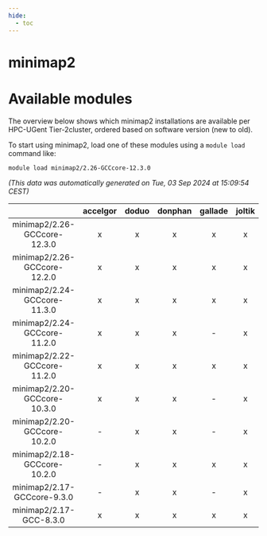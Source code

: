 ```yaml
---
hide:
  - toc
---
```


minimap2
========

# Available modules


The overview below shows which minimap2 installations are available per HPC-UGent Tier-2cluster, ordered based on software version (new to old).

To start using minimap2, load one of these modules using a `module load` command like:

```shell
module load minimap2/2.26-GCCcore-12.3.0
```

*(This data was automatically generated on Tue, 03 Sep 2024 at 15:09:54 CEST)*  

| |accelgor|doduo|donphan|gallade|joltik|shinx|skitty|
| :---: | :---: | :---: | :---: | :---: | :---: | :---: | :---: |
|minimap2/2.26-GCCcore-12.3.0|x|x|x|x|x|x|x|
|minimap2/2.26-GCCcore-12.2.0|x|x|x|x|x|-|x|
|minimap2/2.24-GCCcore-11.3.0|x|x|x|x|x|-|x|
|minimap2/2.24-GCCcore-11.2.0|x|x|x|-|x|-|x|
|minimap2/2.22-GCCcore-11.2.0|x|x|x|x|x|-|x|
|minimap2/2.20-GCCcore-10.3.0|x|x|x|-|x|-|x|
|minimap2/2.20-GCCcore-10.2.0|-|x|x|-|x|-|x|
|minimap2/2.18-GCCcore-10.2.0|-|x|x|x|x|-|x|
|minimap2/2.17-GCCcore-9.3.0|-|x|x|-|x|-|x|
|minimap2/2.17-GCC-8.3.0|x|x|x|x|x|-|x|
